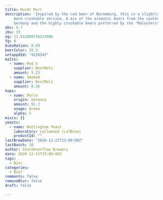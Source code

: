 ```yaml
---
title: Hundt Murr
description: 'Inspired by the red beer of Nuremberg, this is a slightly lighter even
    more crushable version. A mix of the aromatic beers from the southern parts of
    Germany and the highly crushable beers preferred by the "Malochers" of the Ruhrgebiet. '
abv: 4.7
ibu: 33
og: 11.912080756223986
fg: 0
buGuRation: 0.69
beerColor: 15.3
untappdId: "4128345"
malts:
  - name: Red X
    supplier: BestMalz
    amount: 5.23
  - name: Smoked
    supplier: BestMalz
    amount: 0.26
hops:
  - name: Perle
    origin: Germany
    amount: 91.2
    usage: Aroma
    alpha: 5
miscs: []
yeasts:
  - name: Nottingham Yeast
    laboratory: Lallemand (LalBrew)
    productId: ""
lastBrewDate: "2020-12-21T23:00:00Z"
lastBatch: 10
author: StackOverflow Brewery
date: 2020-12-21T23:00:00Z
tags:
  - Bier
categories:
  - Bier
comments: false
removeBlur: false
draft: false

---
```

